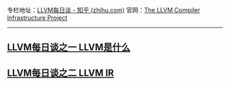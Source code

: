 
专栏地址：[LLVM每日谈 - 知乎 (zhihu.com)](https://www.zhihu.com/column/llvm-clang)
官网：[The LLVM Compiler Infrastructure Project](https://llvm.org/)

---
## [LLVM每日谈之一 LLVM是什么](https://zhuanlan.zhihu.com/p/26127007)
## [LLVM每日谈之二 LLVM IR](https://zhuanlan.zhihu.com/p/26127100)

